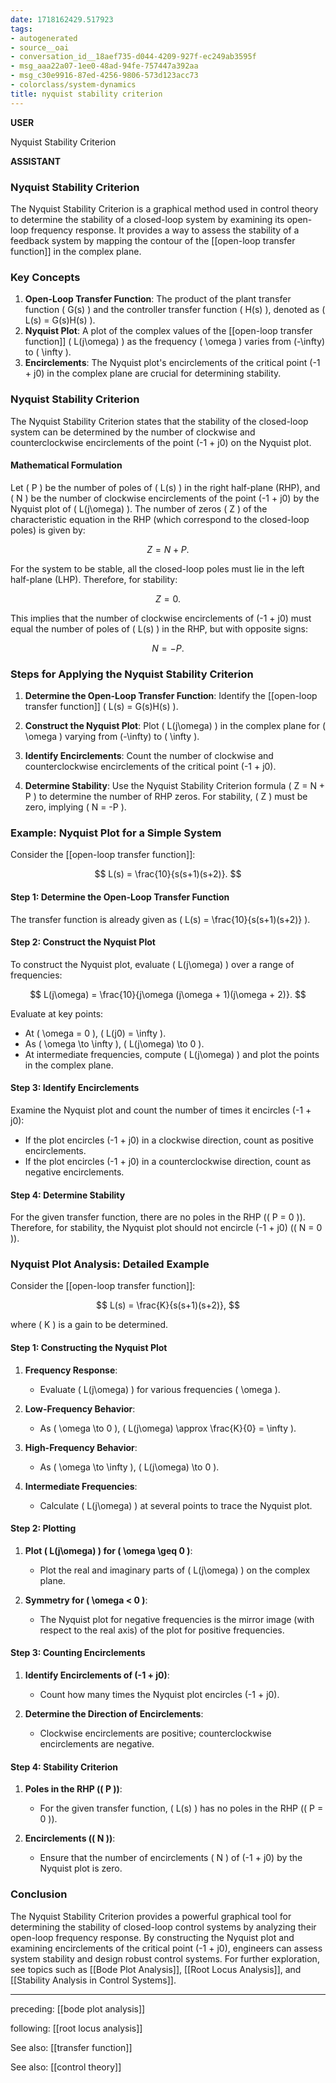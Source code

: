```yaml
---
date: 1718162429.517923
tags:
- autogenerated
- source__oai
- conversation_id__18aef735-d044-4209-927f-ec249ab3595f
- msg_aaa22a07-1ee0-48ad-94fe-757447a392aa
- msg_c30e9916-87ed-4256-9806-573d123acc73
- colorclass/system-dynamics
title: nyquist stability criterion
---
```


**USER**

Nyquist Stability Criterion


**ASSISTANT**

### Nyquist Stability Criterion

The Nyquist Stability Criterion is a graphical method used in control theory to determine the stability of a closed-loop system by examining its open-loop frequency response. It provides a way to assess the stability of a feedback system by mapping the contour of the [[open-loop transfer function]] in the complex plane.

### Key Concepts

1. **Open-Loop Transfer Function**: The product of the plant transfer function \( G(s) \) and the controller transfer function \( H(s) \), denoted as \( L(s) = G(s)H(s) \).
2. **Nyquist Plot**: A plot of the complex values of the [[open-loop transfer function]] \( L(j\omega) \) as the frequency \( \omega \) varies from \(-\infty\) to \( \infty \).
3. **Encirclements**: The Nyquist plot's encirclements of the critical point \(-1 + j0\) in the complex plane are crucial for determining stability.

### Nyquist Stability Criterion

The Nyquist Stability Criterion states that the stability of the closed-loop system can be determined by the number of clockwise and counterclockwise encirclements of the point \(-1 + j0\) on the Nyquist plot.

#### Mathematical Formulation

Let \( P \) be the number of poles of \( L(s) \) in the right half-plane (RHP), and \( N \) be the number of clockwise encirclements of the point \(-1 + j0\) by the Nyquist plot of \( L(j\omega) \). The number of zeros \( Z \) of the characteristic equation in the RHP (which correspond to the closed-loop poles) is given by:

$$
Z = N + P.
$$

For the system to be stable, all the closed-loop poles must lie in the left half-plane (LHP). Therefore, for stability:

$$
Z = 0.
$$

This implies that the number of clockwise encirclements of \(-1 + j0\) must equal the number of poles of \( L(s) \) in the RHP, but with opposite signs:

$$
N = -P.
$$

### Steps for Applying the Nyquist Stability Criterion

1. **Determine the Open-Loop Transfer Function**:
   Identify the [[open-loop transfer function]] \( L(s) = G(s)H(s) \).

2. **Construct the Nyquist Plot**:
   Plot \( L(j\omega) \) in the complex plane for \( \omega \) varying from \(-\infty\) to \( \infty \).

3. **Identify Encirclements**:
   Count the number of clockwise and counterclockwise encirclements of the critical point \(-1 + j0\).

4. **Determine Stability**:
   Use the Nyquist Stability Criterion formula \( Z = N + P \) to determine the number of RHP zeros. For stability, \( Z \) must be zero, implying \( N = -P \).

### Example: Nyquist Plot for a Simple System

Consider the [[open-loop transfer function]]:

$$
L(s) = \frac{10}{s(s+1)(s+2)}.
$$

#### Step 1: Determine the Open-Loop Transfer Function

The transfer function is already given as \( L(s) = \frac{10}{s(s+1)(s+2)} \).

#### Step 2: Construct the Nyquist Plot

To construct the Nyquist plot, evaluate \( L(j\omega) \) over a range of frequencies:

$$
L(j\omega) = \frac{10}{j\omega (j\omega + 1)(j\omega + 2)}.
$$

Evaluate at key points:
- At \( \omega = 0 \), \( L(j0) = \infty \).
- As \( \omega \to \infty \), \( L(j\omega) \to 0 \).
- At intermediate frequencies, compute \( L(j\omega) \) and plot the points in the complex plane.

#### Step 3: Identify Encirclements

Examine the Nyquist plot and count the number of times it encircles \(-1 + j0\):
- If the plot encircles \(-1 + j0\) in a clockwise direction, count as positive encirclements.
- If the plot encircles \(-1 + j0\) in a counterclockwise direction, count as negative encirclements.

#### Step 4: Determine Stability

For the given transfer function, there are no poles in the RHP (\( P = 0 \)). Therefore, for stability, the Nyquist plot should not encircle \(-1 + j0\) (\( N = 0 \)).

### Nyquist Plot Analysis: Detailed Example

Consider the [[open-loop transfer function]]:

$$
L(s) = \frac{K}{s(s+1)(s+2)},
$$

where \( K \) is a gain to be determined.

#### Step 1: Constructing the Nyquist Plot

1. **Frequency Response**:
   - Evaluate \( L(j\omega) \) for various frequencies \( \omega \).

2. **Low-Frequency Behavior**:
   - As \( \omega \to 0 \), \( L(j\omega) \approx \frac{K}{0} = \infty \).

3. **High-Frequency Behavior**:
   - As \( \omega \to \infty \), \( L(j\omega) \to 0 \).

4. **Intermediate Frequencies**:
   - Calculate \( L(j\omega) \) at several points to trace the Nyquist plot.

#### Step 2: Plotting

1. **Plot \( L(j\omega) \) for \( \omega \geq 0 \)**:
   - Plot the real and imaginary parts of \( L(j\omega) \) on the complex plane.

2. **Symmetry for \( \omega < 0 \)**:
   - The Nyquist plot for negative frequencies is the mirror image (with respect to the real axis) of the plot for positive frequencies.

#### Step 3: Counting Encirclements

1. **Identify Encirclements of \(-1 + j0\)**:
   - Count how many times the Nyquist plot encircles \(-1 + j0\).

2. **Determine the Direction of Encirclements**:
   - Clockwise encirclements are positive; counterclockwise encirclements are negative.

#### Step 4: Stability Criterion

1. **Poles in the RHP (\( P \))**:
   - For the given transfer function, \( L(s) \) has no poles in the RHP (\( P = 0 \)).

2. **Encirclements (\( N \))**:
   - Ensure that the number of encirclements \( N \) of \(-1 + j0\) by the Nyquist plot is zero.

### Conclusion

The Nyquist Stability Criterion provides a powerful graphical tool for determining the stability of closed-loop control systems by analyzing their open-loop frequency response. By constructing the Nyquist plot and examining encirclements of the critical point \(-1 + j0\), engineers can assess system stability and design robust control systems. For further exploration, see topics such as [[Bode Plot Analysis]], [[Root Locus Analysis]], and [[Stability Analysis in Control Systems]].


---

preceding: [[bode plot analysis]]  


following: [[root locus analysis]]

See also: [[transfer function]]


See also: [[control theory]]